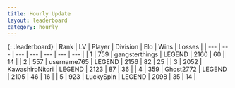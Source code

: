 ```yaml
---
title: Hourly Update
layout: leaderboard
category: hourly
---
```


{: .leaderboard}
| Rank | LV | Player | Division | Elo | Wins | Losses |
| --- | --- | --- | --- | --- | --- | --- |
| <span data-change="1">1</span> | 759 | <span title="ID: 92077">gangsterthings</span> | LEGEND | <span data-change="7">2160</span> | <span data-change="1">60</span> | <span data-change="0">14</span> |
| <span data-change="-1">2</span> | 557 | <span title="ID: 188640">username765</span> | LEGEND | <span data-change="0">2156</span> | <span data-change="0">82</span> | <span data-change="0">25</span> |
| <span data-change="0">3</span> | 2052 | <span title="ID: 164871">KawashiroNitori</span> | LEGEND | <span data-change="-7">2123</span> | <span data-change="1">87</span> | <span data-change="1">36</span> |
| <span data-change="0">4</span> | 359 | <span title="ID: 336637">Ghost2772</span> | LEGEND | <span data-change="0">2105</span> | <span data-change="0">46</span> | <span data-change="0">16</span> |
| <span data-change="0">5</span> | 923 | <span title="ID: 498412">LuckySpin</span> | LEGEND | <span data-change="0">2098</span> | <span data-change="0">35</span> | <span data-change="0">14</span> |